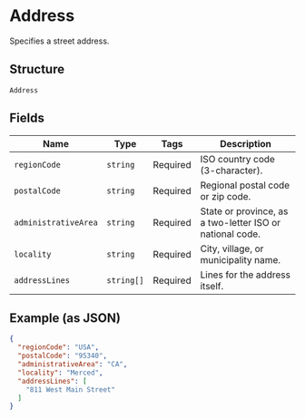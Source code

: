 
# Address

Specifies a street address.

## Structure

`Address`

## Fields

| Name | Type | Tags | Description |
|  --- | --- | --- | --- |
| `regionCode` | `string` | Required | ISO country code (3-character). |
| `postalCode` | `string` | Required | Regional postal code or zip code. |
| `administrativeArea` | `string` | Required | State or province, as a two-letter ISO or national code. |
| `locality` | `string` | Required | City, village, or municipality name. |
| `addressLines` | `string[]` | Required | Lines for the address itself. |

## Example (as JSON)

```json
{
  "regionCode": "USA",
  "postalCode": "95340",
  "administrativeArea": "CA",
  "locality": "Merced",
  "addressLines": [
    "811 West Main Street"
  ]
}
```

